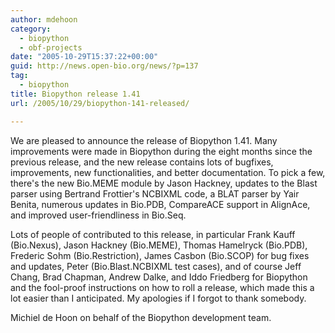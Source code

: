 ```yaml
---
author: mdehoon
category:
  - biopython
  - obf-projects
date: "2005-10-29T15:37:22+00:00"
guid: http://news.open-bio.org/news/?p=137
tag:
  - biopython
title: Biopython release 1.41
url: /2005/10/29/biopython-141-released/

---
```

We are pleased to announce the release of Biopython 1.41. Many improvements were made in Biopython during the eight months since the previous release, and the new release contains lots of bugfixes, improvements, new functionalities, and better documentation. To pick a few, there's the new Bio.MEME module by Jason Hackney, updates to the Blast parser using Bertrand Frottier's NCBIXML code, a BLAT parser by Yair Benita, numerous updates in Bio.PDB, CompareACE support in AlignAce, and improved user-friendliness in Bio.Seq.

Lots of people of contributed to this release, in particular Frank Kauff (Bio.Nexus), Jason Hackney (Bio.MEME), Thomas Hamelryck (Bio.PDB), Frederic Sohm (Bio.Restriction), James Casbon (Bio.SCOP) for bug fixes and updates, Peter (Bio.Blast.NCBIXML test cases), and of course Jeff Chang, Brad Chapman, Andrew Dalke, and Iddo Friedberg for Biopython and the fool-proof instructions on how to roll a release, which made this a lot easier than I anticipated. My apologies if I forgot to thank somebody.

Michiel de Hoon on behalf of the Biopython development team.
